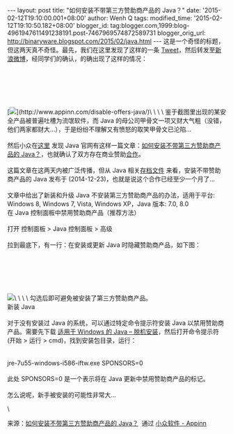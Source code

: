 --- layout: post title: "如何安装不带第三方赞助商产品的 Java？" date:
'2015-02-12T19:10:00.001+08:00' author: Wenh Q tags: modified\_time:
'2015-02-12T19:10:50.182+08:00' blogger\_id:
tag:blogger.com,1999:blog-4961947611491238191.post-7467969574872589731
blogger\_orig\_url: http://binaryware.blogspot.com/2015/02/java.html ---
这是一个奇怪的标题，但这两天真不奇怪。最先，我们在这里发现了这样的一条
[Tweet](https://twitter.com/laobubu/status/558994902978031616/photo/1)，然后转发至[新浪微博](http://weibo.com/1684197391/C1dnsqLZI)，经同学们的确认，的确出现了这样的情况：\
\
[](http://www.appinn.com/disable-offers-java/)\
\
\
[](http://www.appinn.com/disable-offers-java/)\
\
[![](https://images-blogger-opensocial.googleusercontent.com/gadgets/proxy?url=http%3A%2F%2Fimg3.appinn.com%2Fimages%2F201501%2Fb8hy5cvciaeq6zp.jpg%2Fo&container=blogger&gadget=a&rewriteMime=image%2F*)](http://www.appinn.com/disable-offers-java/)\
\
\
\
鉴于截图里出现的某安全产品被普遍吐槽为流氓软件，而 Java
的母公司甲骨文一项又财大气粗（没错，他们两家都财大…），于是纷纷不理解又有愤怒的取笑甲骨文已沦陷…\
\
然后小众在[这里](https://twitter.com/wheat0r/status/559604330471235584)
发现 Java 官网有这样一篇文章：[如何安装不带第三方赞助商产品的
Java？](https://www.java.com/zh_CN/download/faq/disable_offers.xml)，也就确认了双方存在商业赞助[合作](http://java.com/zh_CN/download/faq/baidu.xml)。\
\
这篇文章在这两天内被广泛传播，但从 Java
相关[存档文件](http://archive-com.com/com/j/java.com/2014-12-23_5160453-titles_73/Java_8_%E7%9B%B8%E5%85%B3%E4%BF%A1%E6%81%AF/)
来看，安装不带赞助商产品的 Java 发布于
(2014-12-23)，也就是说这个合作已经至少一个月了…\
\
文章中给出了新装和升级 Java 不安装第三方赞助商产品的办法，适用于平台:
Windows 8, Windows 7, Vista, Windows XP，Java 版本: 7.0, 8.0\
在 Java 控制面板中禁用赞助商产品（推荐方法）\
\
打开 控制面板 &gt; Java 控制面板 &gt; 高级\
\
拉到最底下，有一行：在安装或更新 Java 时隐藏赞助商产品，如下图：\
\
\
\
\
\
\
![](https://images-blogger-opensocial.googleusercontent.com/gadgets/proxy?url=http%3A%2F%2Fimg3.appinn.com%2Fimages%2F201501%2F2015-01-263_22_28.jpg%2Fo&container=blogger&gadget=a&rewriteMime=image%2F*)\
\
\
\
勾选后即可避免被安装了第三方赞助商产品。\
新装 Java\
\
对于没有安装过 Java 的系统，可以通过特定命令提示符安装 Java
以禁用赞助商产品。需要先下载 [适用于 Windows 的 Java –
脱机安装](http://www.java.com/zh_CN/download/windows_offline.jsp)，然后打开命令提示符(开始
&gt; 运行 &gt; cmd)，找到安装包目录，运行：\
\
\
jre-7u55-windows-i586-iftw.exe SPONSORS=0\
\
此处 SPONSORS=0 是一个表示将在 Java 更新中禁用赞助商产品的标记。\
\
怎么说呢，新手被安装的可能性非常大…
<div>

\

</div>

<div>

来源：[如何安装不带第三方赞助商产品的
Java？](http://www.appinn.com/disable-offers-java/)  通过 [小众软件 -
Appinn](http://www.appinn.com/)

</div>

